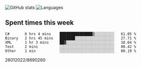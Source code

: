 ![GitHub stats](https://github-readme-stats.vercel.app/api?username=emipa606&theme=github_dark&show_icons=true) 
![Languages](https://github-readme-stats.vercel.app/api/top-langs/?username=emipa606&theme=github_dark&layout=compact)

## Spent times this week
<!--START_SECTION:waka-->

```text
C#       6 hrs 4 mins    ███████████████▒░░░░░░░░░   61.05 %
Binary   2 hrs 45 mins   ███████░░░░░░░░░░░░░░░░░░   27.71 %
XML      1 hr 3 mins     ██▓░░░░░░░░░░░░░░░░░░░░░░   10.64 %
Text     2 mins          ░░░░░░░░░░░░░░░░░░░░░░░░░   00.42 %
Other    1 min           ░░░░░░░░░░░░░░░░░░░░░░░░░   00.19 %
```

<!--END_SECTION:waka-->


26012022/8690260
